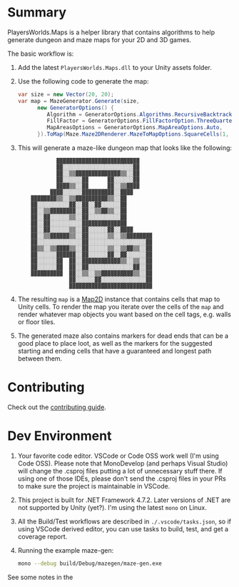 # Summary

PlayersWorlds.Maps is a helper library that contains algorithms to help generate
dungeon and maze maps for your 2D and 3D games.

The basic workflow is:

1. Add the latest `PlayersWorlds.Maps.dll` to your Unity assets folder.
2. Use the following code to generate the map:

   ```c#
   var size = new Vector(20, 20);
   var map = MazeGenerator.Generate(size,
         new GeneratorOptions() {
            Algorithm = GeneratorOptions.Algorithms.RecursiveBacktracker,
            FillFactor = GeneratorOptions.FillFactorOption.ThreeQuarters,
            MapAreasOptions = GeneratorOptions.MapAreaOptions.Auto,
         }).ToMap(Maze.Maze2DRenderer.MazeToMapOptions.SquareCells(1, 1));
   ```

3. This will generate a maze-like dungeon map that looks like the following:

   ```
               ▓▓▓▓▓▓▓▓▓▓▓▓▓▓▓▓▓▓▓▓▓▓▓▓▓▓
               ▓▓░░░░░░░░░░░░░░░░░░░░░░▓▓
               ▓▓░░▒▒▓▓▓▓▓▓▓▓▓▓▓▓▓▓▒▒░░▓▓
               ▓▓░░░░░░▓▓      ▓▓░░░░░░▓▓
               ▓▓▓▓▒▒░░▓▓      ▓▓░░▒▒▓▓▓▓
             ▓▓▓▓░░░░░░▓▓▓▓▓▓▓▓▓▓░░▓▓▓▓
       ▓▓▓▓▓▓▓▓▒▒░░▒▒▓▓▓▓▓▓▓▓▓▓▒▒░░▓▓
       ▓▓░░░░░░░░░░▓▓░░▓▓░░▓▓░░░░░░▓▓
       ▓▓░░▒▒▓▓▓▓▓▓▓▓░░▓▓░░▒▒▓▓▒▒░░▓▓
       ▓▓░░▓▓░░░░░░▒▒░░▓▓░░░░░░░░░░▓▓
       ▓▓░░▓▓░░░░░░░░░░▓▓▓▓▓▓▓▓▓▓▓▓▓▓
       ▓▓░░▓▓░░░░░░▒▒░░▓▓░░░░░░▓▓░░▓▓▓▓
       ▓▓░░▒▒▓▓▓▓▓▓▒▒░░▓▓░░░░░░▒▒░░▒▒▓▓▓▓▓▓▓▓
       ▓▓░░░░░░░░░░░░░░▓▓░░░░░░░░░░░░░░░░░░▓▓
       ▓▓▒▒░░▒▒▓▓▓▓▒▒░░▓▓░░░░░░▒▒░░▒▒▓▓▒▒░░▓▓
       ▓▓░░░░░░▓▓▓▓▓▓░░▓▓░░░░░░▓▓░░▓▓░░░░░░▓▓
       ▓▓░░░░░░▓▓  ▓▓░░▓▓▓▓▓▓▓▓▓▓▓▓▒▒░░▒▒░░▓▓
       ▓▓░░░░░░▓▓  ▓▓░░▓▓░░░░░░░░░░░░░░▓▓░░▓▓
       ▓▓▓▓▓▓▓▓▓▓  ▓▓░░▒▒░░▒▒▓▓▓▓▓▓▓▓▓▓▒▒░░▓▓
                   ▓▓░░░░░░▓▓░░░░░░░░░░░░░░▓▓
                   ▓▓▓▓▓▓▓▓▓▓▓▓▓▓▓▓▓▓▓▓▓▓▓▓▓▓
   ```

4. The resulting `map` is a [Map2D](https://aynurin.github.io/maze-gen/api/PlayersWorlds.Maps.Map2D.html)
   instance that contains cells that map to Unity cells. To render the map you
   iterate over the cells of the `map` and render whatever map objects you want
   based on the cell tags, e.g. walls or floor tiles.

5. The generated maze also contains markers for dead ends that can be a good
   place to place loot, as well as the markers for the suggested starting and
   ending cells that have a guaranteed and longest path between them.

# Contributing

Check out the [contributing guide](CONTRIBUTING.md).

# Dev Environment

1. Your favorite code editor. VSCode or Code OSS work well (I'm using Code OSS).
   Please note that MonoDevelop (and perhaps Visual Studio) will change the
   .csproj files putting a lot of unnecessary stuff there. If using one of those
   IDEs, please don't send the .csproj files in your PRs to make sure the
   project is maintainable in VSCode.
2. This project is built for .NET Framework 4.7.2. Later versions of .NET are
   not supported by Unity (yet?). I'm using the latest `mono` on Linux.
3. All the Build/Test workflows are described in `./.vscode/tasks.json`, so if
   using VSCode derived editor, you can use tasks to build, test, and get a
   coverage report.
4. Running the example maze-gen:

   ```bash
   mono --debug build/Debug/mazegen/maze-gen.exe
   ```

See some notes in the
